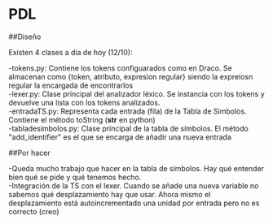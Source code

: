 # PDL


##Diseño  

Existen 4 clases a día de hoy (12/10):

-tokens.py: Contiene los tokens configuarados como en Draco. Se almacenan como  {token, atributo, expresion regular} siendo la expreiosn regular la encargada de encontrarlos  
-lexer.py: Clase principal del analizador léxico. Se instancia con los tokens y devuelve una lista con los tokens analizados.  
-entradaTS.py: Representa cada entrada (fila) de la Tabla de Simbolos. Contiene el método toString (__str__ en python)  
-tabladesimbolos.py: Clase principal de la tabla de símbolos. El método "add_identifier" es el que se encarga de añadir una nueva entrada  

##Por hacer  

-Queda mucho trabajo que hacer en la tabla de símbolos. Hay qué entender bien qué se pide y qué tenemos hecho.  
-Integración de la TS con el lexer. Cuando se añade una nueva variable no sabemos qué desplazamiento hay que usar. Ahora mismo el desplazamiento está autoincrementado una unidad por entrada pero no es correcto (creo)

